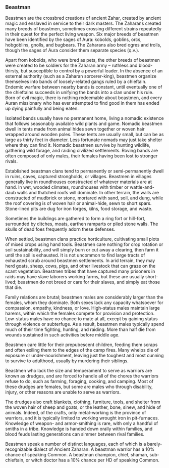 ### Beastman

Beastmen are the crossbred creations of ancient Zahar, created by ancient magic and enslaved in service to their dark masters. The Zaharans created many breeds of beastmen, sometimes crossing different strains repeatedly in their quest for the perfect living weapon. Six major breeds of beastmen have been identified by the sages of Aura: kobolds, goblins, orcs, hobgoblins, gnolls, and bugbears. The Zaharans also bred ogres and trolls, though the sages of Aura consider them separate species (q.v.).

Apart from kobolds, who were bred as pets, the other breeds of beastmen were created to be soldiers for the Zaharan army – ruthless and blood-thirsty, but susceptible to control by a powerful leader. In the absence of an external authority (such as a Zaharan sorcerer-king), beastmen organize themselves into bands of loosely-related gangs ruled by a chieftain. Endemic warfare between nearby bands is constant, until eventually one of the chieftains succeeds in unifying the bands into a clan under his rule. Born of evil magic, there is nothing redeemable about beastmen, and every Auran missionary who has ever attempted to find good in them has ended up dying painfully and being eaten.

Isolated bands usually have no permanent home, living a nomadic existence that follows seasonably available wild plants and game. Nomadic beastmen dwell in tents made from animal hides sewn together or woven hair wrapped around wooden poles. These tents are usually small, but can be as large as thirty feet in diameter. Less fortunate nomads may just take shelter where they can find it. Nomadic beastmen survive by hunting wildlife, gathering wild forage, and raiding civilized settlements. Roving bands are often composed of only males, their females having been lost to stronger rivals.

Established beastman clans tend to permanently or semi-permanently dwell in ruins, caves, captured strongholds, or villages. Beastmen in villages generally live in roundhouses constructed of whatever materials are at hand. In wet, wooded climates, roundhouses with timber or wattle-and-daub walls and thatched roofs will dominate. In other terrain, the walls are constructed of mudbrick or stone, mortared with sand, soil, and dung, while the roof covering is of woven hair or animal-hide, sewn to short spars. Stone-lined pits are dug for iron forges, kilns, food storage, and waste.

Sometimes the buildings are gathered to form a ring fort or hill-fort, surrounded by ditches, moats, earthen ramparts or piled stone walls. The skulls of dead foes frequently adorn these defenses.

When settled, beastmen clans practice horticulture, cultivating small plots of mixed crops using hand tools. Beastmen care nothing for crop rotation or soil sustainability, and will simply burn or cut away a clearing, then farm it until the soil is exhausted. It is not uncommon to find large tracts of exhausted scrub around beastmen settlements. In arid terrain, they may herd goats, sheep, cows, pigs, and other livestock that can graze on the scant vegetation. Beastmen tribes that have captured many prisoners in raids may have slave laborers working farms, but these are usually short-lived; beastmen do not breed or care for their slaves, and simply eat those that die.

Family relations are brutal; beastmen males are considerably larger than the females, whom they dominate. Both sexes lack any capacity whatsoever for compassion, empathy, kindness, or love. High-status males maintain large harems, within which the females compete for provision and protection. Low-status males have no chance to mate at all, except by gaining status through violence or subterfuge. As a result, beastmen males typically spend much of their time fighting, hunting, and raiding. More than half die from wounds sustained in such activities before middle age.

Beastmen care little for their prepubescent children, feeding them scraps and often exiling them to the edges of the camp fires. Many whelps die of exposure or under-nourishment, leaving just the toughest and most cunning to survive to adulthood, usually by murdering their siblings.

Beastmen who lack the size and temperament to serve as warriors are known as drudges, and are forced to handle all of the chores the warriors refuse to do, such as farming, foraging, cooking, and camping. Most of these drudges are females, but some are males who through disability, injury, or other reasons are unable to serve as warriors.

The drudges also craft blankets, clothing, furniture, tools, and shelter from the woven hair of sheep and goats, or the leather, bone, sinew, and hide of animals. Indeed, of the crafts, only metal-working is the province of warriors, and it is typically limited to working wrought iron in pit-furnaces. Knowledge of weapon- and armor-smithing is rare, with only a handful of smiths in a tribe. Knowledge is handed down orally within families, and blood feuds lasting generations can simmer between rival families.

Beastmen speak a number of distinct languages, each of which is a barely-recognizable dialect of Ancient Zaharan. A beastman warrior has a 10% chance of speaking Common. A beastman champion, chief, shaman, sub-chieftain, or witch doctor has a 10% chance per HD of speaking Common.
